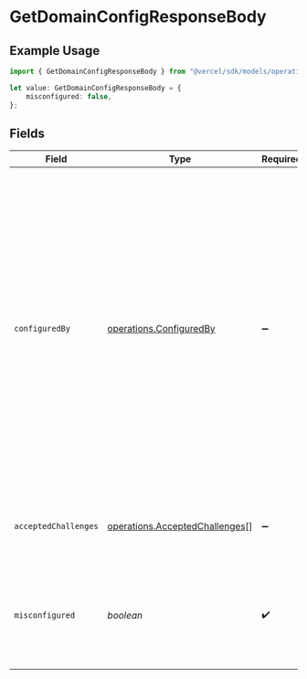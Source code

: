 # GetDomainConfigResponseBody

## Example Usage

```typescript
import { GetDomainConfigResponseBody } from "@vercel/sdk/models/operations";

let value: GetDomainConfigResponseBody = {
    misconfigured: false,
};
```

## Fields

| Field                                                                                                                                                                                                                                                                                                                                    | Type                                                                                                                                                                                                                                                                                                                                     | Required                                                                                                                                                                                                                                                                                                                                 | Description                                                                                                                                                                                                                                                                                                                              |
| ---------------------------------------------------------------------------------------------------------------------------------------------------------------------------------------------------------------------------------------------------------------------------------------------------------------------------------------- | ---------------------------------------------------------------------------------------------------------------------------------------------------------------------------------------------------------------------------------------------------------------------------------------------------------------------------------------- | ---------------------------------------------------------------------------------------------------------------------------------------------------------------------------------------------------------------------------------------------------------------------------------------------------------------------------------------- | ---------------------------------------------------------------------------------------------------------------------------------------------------------------------------------------------------------------------------------------------------------------------------------------------------------------------------------------- |
| `configuredBy`                                                                                                                                                                                                                                                                                                                           | [operations.ConfiguredBy](../../models/operations/configuredby.md)                                                                                                                                                                                                                                                                       | :heavy_minus_sign:                                                                                                                                                                                                                                                                                                                       | How we see the domain's configuration. - `CNAME`: Domain has a CNAME pointing to Vercel. - `A`: Domain's A record is resolving to Vercel. - `http`: Domain is resolving to Vercel but may be behind a Proxy. - `dns-01`: Domain is not resolving to Vercel but dns-01 challenge is enabled. - `null`: Domain is not resolving to Vercel. |
| `acceptedChallenges`                                                                                                                                                                                                                                                                                                                     | [operations.AcceptedChallenges](../../models/operations/acceptedchallenges.md)[]                                                                                                                                                                                                                                                         | :heavy_minus_sign:                                                                                                                                                                                                                                                                                                                       | Which challenge types the domain can use for issuing certs.                                                                                                                                                                                                                                                                              |
| `misconfigured`                                                                                                                                                                                                                                                                                                                          | *boolean*                                                                                                                                                                                                                                                                                                                                | :heavy_check_mark:                                                                                                                                                                                                                                                                                                                       | Whether or not the domain is configured AND we can automatically generate a TLS certificate.                                                                                                                                                                                                                                             |